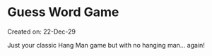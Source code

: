 # Guess Word Game

Created on: 22-Dec-29

Just your classic Hang Man game but with no hanging man... again!